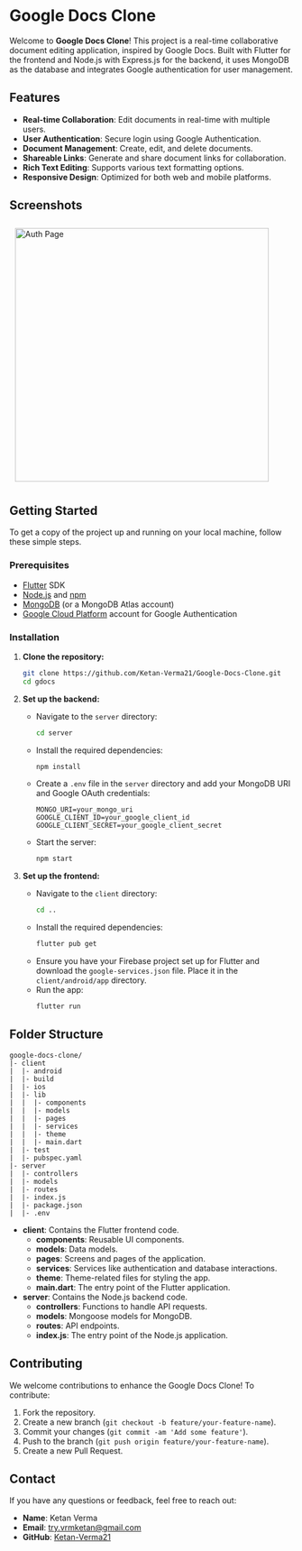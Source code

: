 # Google Docs Clone

Welcome to **Google Docs Clone**! This project is a real-time collaborative document editing application, inspired by Google Docs. Built with Flutter for the frontend and Node.js with Express.js for the backend, it uses MongoDB as the database and integrates Google authentication for user management.

## Features

- **Real-time Collaboration**: Edit documents in real-time with multiple users.
- **User Authentication**: Secure login using Google Authentication.
- **Document Management**: Create, edit, and delete documents.
- **Shareable Links**: Generate and share document links for collaboration.
- **Rich Text Editing**: Supports various text formatting options.
- **Responsive Design**: Optimized for both web and mobile platforms.

## Screenshots

<div style="display: flex; overflow-x: auto; padding: 10px; gap: 50px;">
  <img src="https://github.com/Ketan-Verma21/Google-Docs-Clone/assets/106913278/cccad5d3-cc91-4299-8494-2ecbd3e9dfb7" alt="Auth Page" width="450" />
  <img src="https://github.com/Ketan-Verma21/Google-Docs-Clone/assets/106913278/e849abdc-5b8a-4c5c-ae0a-9a9cb6f22fca" alt="Google Sign in" width="450" />
  
  <img src="https://github.com/Ketan-Verma21/Google-Docs-Clone/assets/106913278/1bde28b8-5e44-4812-92f8-24629a0b58dd" alt="Home Page" width="450" />
  <img src="https://github.com/Ketan-Verma21/Google-Docs-Clone/assets/106913278/eb24965e-c51e-4b8c-bd55-39712570e92a" alt="Document Page" width="450" />
  <img src="https://github.com/Ketan-Verma21/Google-Docs-Clone/assets/106913278/f4984ca3-3059-4468-80af-d4b6de00f62e" alt="Document edited" width="450" />
  <img src="https://github.com/Ketan-Verma21/Google-Docs-Clone/assets/106913278/45e8f1dd-c252-4b73-9460-61815bbc7e66" alt="Document link copied" width="450" />
</div>

## Getting Started

To get a copy of the project up and running on your local machine, follow these simple steps.

### Prerequisites

- [Flutter](https://flutter.dev/docs/get-started/install) SDK
- [Node.js](https://nodejs.org/en/download/) and [npm](https://www.npmjs.com/get-npm)
- [MongoDB](https://www.mongodb.com/try/download/community) (or a MongoDB Atlas account)
- [Google Cloud Platform](https://console.cloud.google.com/) account for Google Authentication

### Installation

1. **Clone the repository:**
   ```bash
   git clone https://github.com/Ketan-Verma21/Google-Docs-Clone.git
   cd gdocs
   ```

2. **Set up the backend:**
   - Navigate to the `server` directory:
     ```bash
     cd server
     ```
   - Install the required dependencies:
     ```bash
     npm install
     ```
   - Create a `.env` file in the `server` directory and add your MongoDB URI and Google OAuth credentials:
     ```
     MONGO_URI=your_mongo_uri
     GOOGLE_CLIENT_ID=your_google_client_id
     GOOGLE_CLIENT_SECRET=your_google_client_secret
     ```
   - Start the server:
     ```bash
     npm start
     ```

3. **Set up the frontend:**
   - Navigate to the `client` directory:
     ```bash
     cd ..
     ```
   - Install the required dependencies:
     ```bash
     flutter pub get
     ```
   - Ensure you have your Firebase project set up for Flutter and download the `google-services.json` file. Place it in the `client/android/app` directory.
   - Run the app:
     ```bash
     flutter run
     ```

## Folder Structure

```
google-docs-clone/
|- client
|  |- android
|  |- build
|  |- ios
|  |- lib
|  |  |- components
|  |  |- models
|  |  |- pages
|  |  |- services
|  |  |- theme
|  |  |- main.dart
|  |- test
|  |- pubspec.yaml
|- server
|  |- controllers
|  |- models
|  |- routes
|  |- index.js
|  |- package.json
|  |- .env
```

- **client**: Contains the Flutter frontend code.
  - **components**: Reusable UI components.
  - **models**: Data models.
  - **pages**: Screens and pages of the application.
  - **services**: Services like authentication and database interactions.
  - **theme**: Theme-related files for styling the app.
  - **main.dart**: The entry point of the Flutter application.
- **server**: Contains the Node.js backend code.
  - **controllers**: Functions to handle API requests.
  - **models**: Mongoose models for MongoDB.
  - **routes**: API endpoints.
  - **index.js**: The entry point of the Node.js application.

## Contributing

We welcome contributions to enhance the Google Docs Clone! To contribute:

1. Fork the repository.
2. Create a new branch (`git checkout -b feature/your-feature-name`).
3. Commit your changes (`git commit -am 'Add some feature'`).
4. Push to the branch (`git push origin feature/your-feature-name`).
5. Create a new Pull Request.

## Contact

If you have any questions or feedback, feel free to reach out:

- **Name**: Ketan Verma
- **Email**: try.vrmketan@gmail.com
- **GitHub**: [Ketan-Verma21](https://github.com/Ketan-Verma21)
